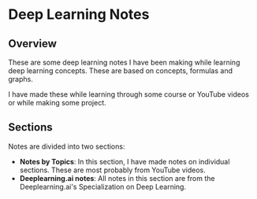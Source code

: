 # Deep Learning Notes

## Overview

These are some deep learning notes I have been making while learning deep learning concepts. These are based on concepts, formulas and graphs.

I have made these while learning through some course or YouTube videos or while making some project.

## Sections

Notes are divided into two sections:

* **Notes by Topics**: In this section, I have made notes on individual sections. These are most probably from YouTube videos.
* **Deeplearning.ai notes**: All notes in this section are from the Deeplearning.ai's Specialization on Deep Learning.
